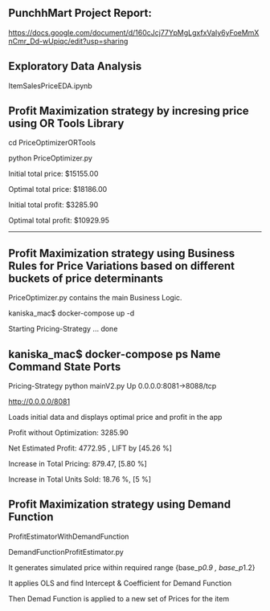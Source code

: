## PunchhMart Project Report: 
https://docs.google.com/document/d/160cJcj77YpMgLgxfxVaIy6yFoeMmXnCmr_Dd-wUpiqc/edit?usp=sharing  

## Exploratory Data Analysis
ItemSalesPriceEDA.ipynb

## Profit Maximization strategy by incresing price using OR Tools Library
cd PriceOptimizerORTools

python PriceOptimizer.py

Initial total price: $15155.00

Optimal total price: $18186.00

Initial total profit: $3285.90

Optimal total profit: $10929.95

-------------------------------

## Profit Maximization strategy using Business Rules for Price Variations based on different buckets of price determinants 
PriceOptimizer.py contains the main Business Logic.

kaniska_mac$ docker-compose up -d

Starting Pricing-Strategy ... done

kaniska_mac$ docker-compose ps
      Name             Command        State           Ports         
--------------------------------------------------------------------

Pricing-Strategy   python mainV2.py   Up      0.0.0.0:8081->8088/tcp

http://0.0.0.0/8081

Loads initial data and displays optimal price and profit in the app

Profit without Optimization: 3285.90

Net Estimated Profit: 4772.95 , LIFT by [45.26 %]

Increase in Total Pricing: 879.47, [5.80 %]

Increase in Total Units Sold: 18.76 %, [5 %]



## Profit Maximization strategy using Demand Function
ProfitEstimatorWithDemandFunction

DemandFunctionProfitEstimator.py

It generates simulated price within required range {base_p*0.9 , base_p*1.2}

It applies OLS and find Intercept & Coefficient for Demand Function

Then Demad Function is applied to a new set of Prices for the item

